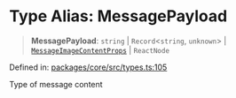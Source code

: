 # Type Alias: MessagePayload

> **MessagePayload**: `string` \| `Record`\<`string`, `unknown`\> \| [`MessageImageContentProps`](../interfaces/MessageImageContentProps.md) \| `ReactNode`

Defined in: [packages/core/src/types.ts:105](https://github.com/GeoDaCenter/openassistant/blob/522ecb744b2b3ea1ecebec02c21c19736abe51ae/packages/core/src/types.ts#L105)

Type of message content
